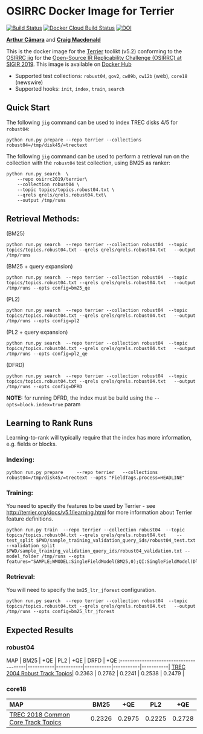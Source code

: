 # OSIRRC Docker Image for Terrier

[![Build Status](https://travis-ci.com/osirrc/terrier-docker.svg?branch=master)](https://travis-ci.com/osirrc/terrier-docker)
[![Docker Cloud Build Status](https://img.shields.io/docker/cloud/build/osirrc2019/terrier.svg)](https://hub.docker.com/r/osirrc2019/terrier)
[![DOI](https://zenodo.org/badge/DOI/10.5281/zenodo.3245211.svg)](https://doi.org/10.5281/zenodo.3245211)


[**Arthur Câmara**](https://github.com/ArthurCamara) and [**Craig Macdonald**](https://github.com/cmacdonald)

This is the docker image for the [Terrier](http://terrier.org/) toolikt (v5.2) conforming to the [OSIRRC jig](https://github.com/osirrc/jig/) for the [Open-Source IR Replicability Challenge (OSIRRC) at SIGIR 2019](https://osirrc.github.io/osirrc2019/).
This image is available on [Docker Hub](https://hub.docker.com/r/osirrc2019/terrier)

+ Supported test collections: `robust04`, `gov2`, `cw09b`, `cw12b` (web), `core18` (newswire)
+ Supported hooks: `init`, `index`, `train`, `search`

## Quick Start

The following `jig` command can be used to index TREC disks 4/5 for `robust04`:

```
python run.py prepare --repo terrier --collections robust04=/tmp/disk45/=trectext
```

The following `jig` command can be used to perform a retrieval run on the collection with the `robust04` test collection, using BM25 as ranker:

```
python run.py search  \
	--repo osirrc2019/terrier\ 
	--collection robust04 \
	--topic topics/topics.robust04.txt \
	--qrels qrels/qrels.robust04.txt\ 
	--output /tmp/runs 
```


## Retrieval Methods:

(BM25)

	python run.py search  --repo terrier --collection robust04  --topic topics/topics.robust04.txt --qrels qrels/qrels.robust04.txt   --output /tmp/runs 

(BM25 + query expansion)

	python run.py search  --repo terrier --collection robust04  --topic topics/topics.robust04.txt --qrels qrels/qrels.robust04.txt   --output /tmp/runs --opts config=bm25_qe

(PL2)

	python run.py search  --repo terrier --collection robust04  --topic topics/topics.robust04.txt --qrels qrels/qrels.robust04.txt   --output /tmp/runs --opts config=pl2

(PL2 + query expansion)

	python run.py search  --repo terrier --collection robust04  --topic topics/topics.robust04.txt --qrels qrels/qrels.robust04.txt   --output /tmp/runs --opts config=pl2_qe
  
(DFRD)

	python run.py search  --repo terrier --collection robust04  --topic topics/topics.robust04.txt --qrels qrels/qrels.robust04.txt   --output /tmp/runs --opts config=DFRD

**NOTE:** for running DFRD, the index must be build using the `--opts=block.index=true` param


## Learning to Rank Runs

Learning-to-rank will typically require that the index has more information, e.g. fields or blocks.

### Indexing:

	python run.py prepare     --repo terrier   --collections robust04=/tmp/disk45/=trectext --opts "FieldTags.process=HEADLINE"

### Training:

You need to specify the features to be used by Terrier - see http://terrier.org/docs/v5.1/learning.html for more information about Terrier feature definitions.

	python run.py train  --repo terrier --collection robust04  --topic topics/topics.robust04.txt --qrels qrels/qrels.robust04.txt    --test_split $PWD/sample_training_validation_query_ids/robust04_test.txt  --validation_split $PWD/sample_training_validation_query_ids/robust04_validation.txt --model_folder /tmp/runs --opts features="SAMPLE;WMODEL:SingleFieldModel(BM25,0);QI:SingleFieldModel(Dl,0)"

### Retrieval:

You will need to specify the `bm25_ltr_jforest` configuration.

	python run.py search  --repo terrier --collection robust04  --topic topics/topics.robust04.txt --qrels qrels/qrels.robust04.txt   --output /tmp/runs --opts config=bm25_ltr_jforest
	
## Expected Results

### robust04
MAP                                     | BM25      | +QE  | PL2   | +QE   | DRFD | +QE
:---------------------------------------|-----------|-----------|-----------|-----------|-----------|
[TREC 2004 Robust Track Topics](http://trec.nist.gov/data/robust/04.testset.gz)| 0.2363    | 0.2762    | 0.2241    | 0.2538 | 0.2479 |

### core18

MAP                                     | BM25      | +QE  | PL2   | +QE   
:---------------------------------------|-----------|-----------|-----------|-----------|
[TREC 2018 Common Core Track Topics](https://trec.nist.gov/data/core/topics2018.txt)| 0.2326    | 0.2975    | 0.2225    | 0.2728


